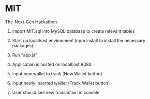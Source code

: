 # MIT
The-Next-Gen Hackathon

1. Import MIT.sql into MySQL database to create relevant tables

2. Start up localhost environment (npm install to install the necessary packages)

3. Run "app.js"

4. Application is hosted on localhost:8080

5. Input new wallet to track (New Wallet button)

6. Input newly inserted walllet (Track Wallet button)

7. User should see new transaction in console